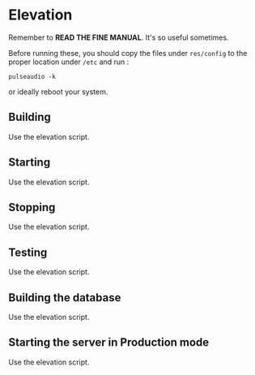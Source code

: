 # Elevation

Remember to **READ THE FINE MANUAL**. It's so useful sometimes.

Before running these, you should copy the files under `res/config` to the proper location under `/etc` and run :

    pulseaudio -k

or ideally reboot your system.

Building
--------

Use the elevation script.

Starting
--------

Use the elevation script.

Stopping
--------

Use the elevation script.

Testing
-------

Use the elevation script.

Building the database
---------------------

Use the elevation script.

Starting the server in Production mode
-----------------------------------

Use the elevation script.


